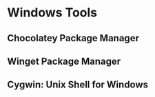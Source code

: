 # Windows Tools


## Chocolatey Package Manager


## Winget Package Manager


## Cygwin: Unix Shell for Windows
